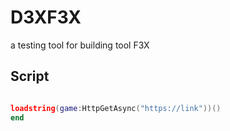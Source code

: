 # D3XF3X
a testing tool for building tool F3X

## Script
```lua

loadstring(game:HttpGetAsync("https://link"))()
end

```
